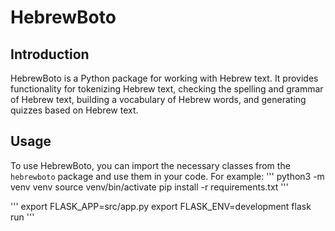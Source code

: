 # HebrewBoto

## Introduction

HebrewBoto is a Python package for working with Hebrew text. It provides functionality for tokenizing Hebrew text, checking the spelling and grammar of Hebrew text, building a vocabulary of Hebrew words, and generating quizzes based on Hebrew text.

## Usage

To use HebrewBoto, you can import the necessary classes from the `hebrewboto` package and use them in your code. For example:
''' python3 -m venv venv
source venv/bin/activate
pip install -r requirements.txt '''

''' export FLASK_APP=src/app.py
export FLASK_ENV=development
flask run '''
